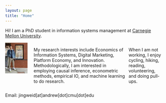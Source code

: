 ```yaml
---
layout: page
title: "Home"
---
```


Hi! I am a PhD student in information systems management at [Carnegie Mellon University](https://www.cmu.edu/).

<div style="display: flex; flex-direction: row;">
  <div style="margin-right: 20px;">
    <img src="/assets/JingweiDaiPhoto2.jpg" width="400px" alt="Jingwei Dai's Photo">
  </div>
  
  My research interests include Economics of Information Systems, Digital Marketing, Platform Economy, and Innovation. Methodologically, I am interested in employing causal inference, econometric methods, empirical IO, and machine learning to do research.

  When I am not working, I enjoy cycling, hiking, reading, volunteering, and doing pull-ups.
</div>

Email: jingweid[at]andrew[dot]cmu[dot]edu
